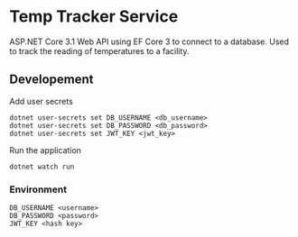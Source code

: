 # Temp Tracker Service
ASP.NET Core 3.1 Web API using EF Core 3 to connect to a database.  Used to track the reading of
temperatures to a facility.

## Developement
Add user secrets
```
dotnet user-secrets set DB_USERNAME <db_username>
dotnet user-secrets set DB_PASSWORD <db_password>
dotnet user-secrets set JWT_KEY <jwt_key>
```
Run the application
```
dotnet watch run
```

### Environment
```
DB_USERNAME <username>
DB_PASSWORD <password>
JWT_KEY <hash key>
```